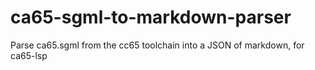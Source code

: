 # ca65-sgml-to-markdown-parser
Parse ca65.sgml from the cc65 toolchain into a JSON of markdown, for ca65-lsp
